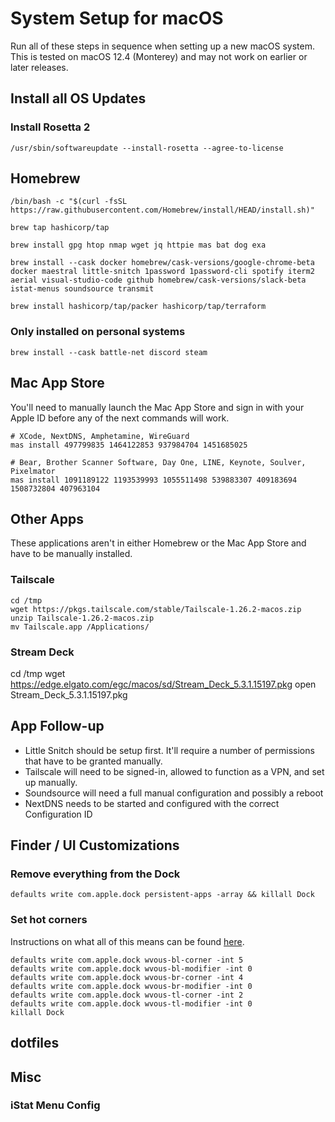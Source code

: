 # System Setup for macOS

Run all of these steps in sequence when setting up a new macOS system. This is tested on macOS 12.4 (Monterey) and may not work on earlier or later releases.

## Install all OS Updates

### Install Rosetta 2

```
/usr/sbin/softwareupdate --install-rosetta --agree-to-license
```

## Homebrew

```
/bin/bash -c "$(curl -fsSL https://raw.githubusercontent.com/Homebrew/install/HEAD/install.sh)"

brew tap hashicorp/tap

brew install gpg htop nmap wget jq httpie mas bat dog exa

brew install --cask docker homebrew/cask-versions/google-chrome-beta docker maestral little-snitch 1password 1password-cli spotify iterm2 aerial visual-studio-code github homebrew/cask-versions/slack-beta istat-menus soundsource transmit

brew install hashicorp/tap/packer hashicorp/tap/terraform
```

### Only installed on personal systems

```
brew install --cask battle-net discord steam
```

## Mac App Store

You'll need to manually launch the Mac App Store and sign in with your Apple ID before any of the next commands will work.

```
# XCode, NextDNS, Amphetamine, WireGuard
mas install 497799835 1464122853 937984704 1451685025

# Bear, Brother Scanner Software, Day One, LINE, Keynote, Soulver, Pixelmator
mas install 1091189122 1193539993 1055511498 539883307 409183694 1508732804 407963104
```

## Other Apps

These applications aren't in either Homebrew or the Mac App Store and have to be manually installed.

### Tailscale

```
cd /tmp
wget https://pkgs.tailscale.com/stable/Tailscale-1.26.2-macos.zip
unzip Tailscale-1.26.2-macos.zip
mv Tailscale.app /Applications/
```

### Stream Deck

cd /tmp
wget https://edge.elgato.com/egc/macos/sd/Stream_Deck_5.3.1.15197.pkg
open Stream_Deck_5.3.1.15197.pkg

## App Follow-up

- Little Snitch should be setup first. It'll require a number of permissions that have to be granted manually.
- Tailscale will need to be signed-in, allowed to function as a VPN, and set up manually.
- Soundsource will need a full manual configuration and possibly a reboot
- NextDNS needs to be started and configured with the correct Configuration ID


## Finder / UI Customizations

### Remove everything from the Dock

```
defaults write com.apple.dock persistent-apps -array && killall Dock
```

### Set hot corners

Instructions on what all of this means can be found [here](https://blog.jiayu.co/2018/12/quickly-configuring-hot-corners-on-macos/).

```
defaults write com.apple.dock wvous-bl-corner -int 5
defaults write com.apple.dock wvous-bl-modifier -int 0
defaults write com.apple.dock wvous-br-corner -int 4
defaults write com.apple.dock wvous-br-modifier -int 0
defaults write com.apple.dock wvous-tl-corner -int 2
defaults write com.apple.dock wvous-tl-modifier -int 0
killall Dock
```

## dotfiles

## Misc

### iStat Menu Config